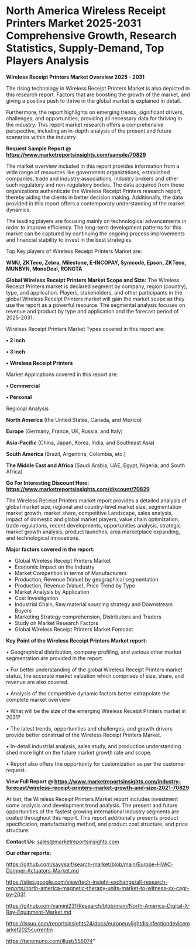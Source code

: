 # North America Wireless Receipt Printers Market 2025-2031 Comprehensive Growth, Research Statistics, Supply-Demand,  Top Players Analysis

<Strong> Wireless Receipt Printers Market Overview 2025 - 2031</strong>

The rising technology in Wireless Receipt Printers Market is also depicted in this research report. Factors that are boosting the growth of the market, and giving a positive push to thrive in the global market is explained in detail.

Furthermore, the report highlights on emerging trends, significant drivers, challenges, and opportunities, providing all necessary data for thriving in the industry. This report market research offers a comprehensive perspective, including an in-depth analysis of the present and future scenarios within the industry.

<strong>Request Sample Report @ <a href=https://www.marketreportsinsights.com/sample/70829>https://www.marketreportsinsights.com/sample/70829</a></strong>

The market overview included in this report provides information from a wide range of resources like government organizations, established companies, trade and industry associations, industry brokers and other such regulatory and non-regulatory bodies. The data acquired from these organizations authenticate the Wireless Receipt Printers research report, thereby aiding the clients in better decision making. Additionally, the data provided in this report offers a contemporary understanding of the market dynamics.

The leading players are focusing mainly on technological advancements in order to improve efficiency. The long-term development patterns for this market can be captured by continuing the ongoing process improvements and financial stability to invest in the best strategies.

Top Key players of Wireless Receipt Printers Market are:

<strong>WMU, ZKTeco, Zebra, Milestone, E-INCOPAY, Symcode, Epson, ZKTeco, MUNBYN, MonoDeal, RONGTA</strong>

<strong><b>Global Wireless Receipt Printers Market Scope and Size:</b></strong>
The Wireless Receipt Printers market is declared segment by company, region (country), type, and application. Players, stakeholders, and other participants in the global Wireless Receipt Printers market will gain the market scope as they use the report as a powerful resource. The segmental analysis focuses on revenue and product by type and application and the forecast period of 2025-2031.

Wireless Receipt Printers Market Types covered in this report are:

<strong>• 2 inch

• 3 inch

• Wireless Receipt Printers</strong>

Market Applications covered in this report are:

<strong>• Commercial

• Personal</strong> 

Regional Analysis

<strong>North America</strong> (the United States, Canada, and Mexico)

<strong>Europe</strong> (Germany, France, UK, Russia, and Italy)

<strong>Asia-Pacific</strong> (China, Japan, Korea, India, and Southeast Asia)

<strong>South America</strong> (Brazil, Argentina, Colombia, etc.)

<strong>The Middle East and Africa</strong> (Saudi Arabia, UAE, Egypt, Nigeria, and South Africa)

<strong>Go For Interesting Discount Here: <a href=https://www.marketreportsinsights.com/discount/70829>https://www.marketreportsinsights.com/discount/70829</a></strong>

The Wireless Receipt Printers market report provides a detailed analysis of global market size, regional and country-level market size, segmentation market growth, market share, competitive Landscape, sales analysis, impact of domestic and global market players, value chain optimization, trade regulations, recent developments, opportunities analysis, strategic market growth analysis, product launches, area marketplace expanding, and technological innovations.

<strong><b>Major factors covered in the report:</b></strong>
<ul>
  <li>Global Wireless Receipt Printers Market </li>
  <li>Economic Impact on the Industry</li>
  <li>Market Competition in terms of Manufacturers</li>
  <li>Production, Revenue (Value) by geographical segmentation</li>
  <li>Production, Revenue (Value), Price Trend by Type</li>
  <li>Market Analysis by Application</li>
  <li>Cost Investigation</li>
  <li>Industrial Chain, Raw material sourcing strategy and Downstream Buyers</li>
  <li>Marketing Strategy comprehension, Distributors and Traders</li>
  <li>Study on Market Research Factors</li>
  <li>Global Wireless Receipt Printers Market Forecast</li>
</ul>

<strong><b>Key Point of the Wireless Receipt Printers Market report:</b></strong>

• Geographical distribution, company profiling, and various other market segmentation are provided in the report.

• For better understanding of the global Wireless Receipt Printers market status, the accurate market valuation which comprises of size, share, and revenue are also covered.

• Analysis of the competitive dynamic factors better extrapolate the complete market overview

• What will be the size of the emerging Wireless Receipt Printers market in 2031?

• The latest trends, opportunities and challenges, and growth drivers provide better construal of the Wireless Receipt Printers Market.

• In-detail industrial analysis, sales study, and production understanding shed more light on the future market growth rate and scope.

• Report also offers the opportunity for customization as per the customer request.

<strong><b>View Full Report @ <a href=https://www.marketreportsinsights.com/industry-forecast/wireless-receipt-printers-market-growth-and-size-2021-70829>https://www.marketreportsinsights.com/industry-forecast/wireless-receipt-printers-market-growth-and-size-2021-70829</a></b></strong>


At last, the Wireless Receipt Printers Market report includes investment come analysis and development trend analysis. The present and future opportunities of the fastest growing international industry segments are coated throughout this report. This report additionally presents product specification, manufacturing method, and product cost structure, and price structure.

<strong>Contact Us:</strong>
sales@marketreportsinsights.com

<strong>Our other reports:</strong>

<a href=https://github.com/sayysaif/search-market/blob/main/Europe-HVAC-Damper-Actuators-Market.md>https://github.com/sayysaif/search-market/blob/main/Europe-HVAC-Damper-Actuators-Market.md</a>

<a href=https://sites.google.com/view/tech-insight-exchange/all-research-reports/north-america-magnetic-therapy-units-market-to-witness-xx-cagr-by-2031>https://sites.google.com/view/tech-insight-exchange/all-research-reports/north-america-magnetic-therapy-units-market-to-witness-xx-cagr-by-2031</a>

<a href=https://github.com/yamini231/Research/blob/main/North-America-Digital-X-Ray-Equipment-Market.md>https://github.com/yamini231/Research/blob/main/North-America-Digital-X-Ray-Equipment-Market.md</a>

<a href=https://issuu.com/reportsinsights24/docs/europeuvlightdisinfectiondevicemarket2025currentin>https://issuu.com/reportsinsights24/docs/europeuvlightdisinfectiondevicemarket2025currentin</a>

<a href=https://tanomuno.com/illust/555074>https://tanomuno.com/illust/555074</a>"
